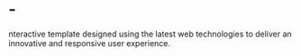 # -
nteractive template designed using the latest web technologies to deliver an innovative and responsive user experience.
